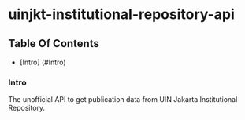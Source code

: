 # uinjkt-institutional-repository-api

## Table Of Contents

- [Intro] (#Intro)

### Intro

The unofficial API to get publication data from UIN Jakarta Institutional Repository.

